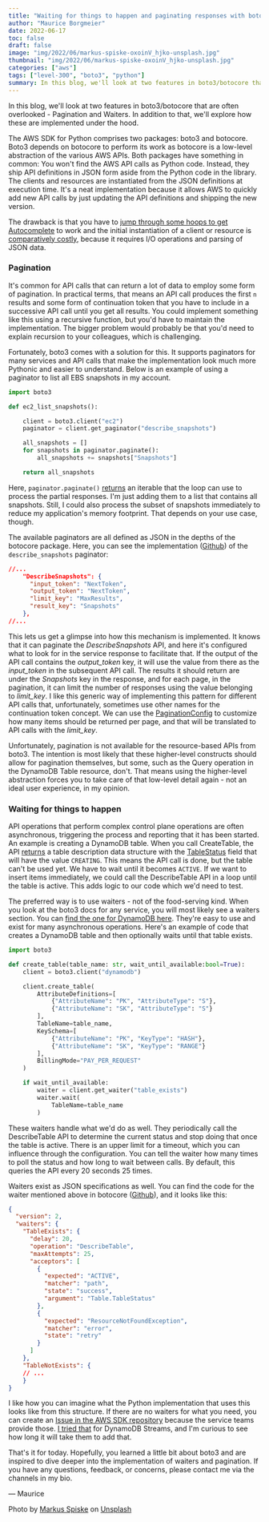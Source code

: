 ```yaml
---
title: "Waiting for things to happen and paginating responses with boto3"
author: "Maurice Borgmeier"
date: 2022-06-17
toc: false
draft: false
image: "img/2022/06/markus-spiske-oxoinV_hjko-unsplash.jpg"
thumbnail: "img/2022/06/markus-spiske-oxoinV_hjko-unsplash.jpg"
categories: ["aws"]
tags: ["level-300", "boto3", "python"]
summary: In this blog, we'll look at two features in boto3/botocore that are often overlooked - Pagination and Waiters. In addition to that, we'll explore how these are implemented under the hood.
---
```


In this blog, we'll look at two features in boto3/botocore that are often overlooked - Pagination and Waiters. In addition to that, we'll explore how these are implemented under the hood.

The AWS SDK for Python comprises two packages: boto3 and botocore. Boto3 depends on botocore to perform its work as botocore is a low-level abstraction of the various AWS APIs. Both packages have something in common: You won't find the AWS API calls as Python code. Instead, they ship API definitions in JSON form aside from the Python code in the library. The clients and resources are instantiated from the JSON definitions at execution time. It's a neat implementation because it allows AWS to quickly add new API calls by just updating the API definitions and shipping the new version.

The drawback is that you have to [jump through some hoops to get Autocomplete](https://dev.to/aws-builders/enable-autocomplete-for-boto3-in-vscode-3jb4) to work and the initial instantiation of a client or resource is [comparatively costly](https://aws-blog.de/2021/02/how-boto3-impacts-the-cold-start-times-of-your-lambda-functions.html), because it requires I/O operations and parsing of JSON data.

### Pagination

It's common for API calls that can return a lot of data to employ some form of pagination. In practical terms, that means an API call produces the first `n` results and some form of continuation token that you have to include in a successive API call until you get all results. You could implement something like this using a recursive function, but you'd have to maintain the implementation. The bigger problem would probably be that you'd need to explain recursion to your colleagues, which is challenging.

Fortunately, boto3 comes with a solution for this. It supports paginators for many services and API calls that make the implementation look much more Pythonic and easier to understand. Below is an example of using a paginator to list all EBS snapshots in my account.

```python
import boto3

def ec2_list_snapshots():

    client = boto3.client("ec2")
    paginator = client.get_paginator("describe_snapshots")

    all_snapshots = []
    for snapshots in paginator.paginate():
        all_snapshots += snapshots["Snapshots"]

    return all_snapshots
```

Here, `paginator.paginate()` [returns](https://boto3.amazonaws.com/v1/documentation/api/latest/guide/paginators.html) an iterable that the loop can use to process the partial responses. I'm just adding them to a list that contains all snapshots. Still, I could also process the subset of snapshots immediately to reduce my application's memory footprint. That depends on your use case, though.

The available paginators are all defined as JSON in the depths of the botocore package. Here, you can see the implementation ([Github](https://github.com/boto/botocore/blob/develop/botocore/data/ec2/2016-11-15/paginators-1.json)) of the `describe_snapshots` paginator:

```json
//...
    "DescribeSnapshots": {
      "input_token": "NextToken",
      "output_token": "NextToken",
      "limit_key": "MaxResults",
      "result_key": "Snapshots"
    },
//...
```

This lets us get a glimpse into how this mechanism is implemented. It knows that it can paginate the *DescribeSnapshots* API, and here it's configured what to look for in the service response to facilitate that. If the output of the API call contains the *output_token* key, it will use the value from there as the *input_token* in the subsequent API call. The results it should return are under the *Snapshots* key in the response, and for each page, in the pagination, it can limit the number of responses using the value belonging to *limit_key*. I like this generic way of implementing this pattern for different API calls that, unfortunately, sometimes use other names for the continuation token concept. We can use the [PaginationConfig](https://boto3.amazonaws.com/v1/documentation/api/latest/reference/services/ec2.html#EC2.Paginator.DescribeSnapshots) to customize how many items should be returned per page, and that will be translated to API calls with the *limit_key*.

Unfortunately, pagination is not available for the resource-based APIs from boto3. The intention is most likely that these higher-level constructs should allow for pagination themselves, but some, such as the Query operation in the DynamoDB Table resource, don't. That means using the higher-level abstraction forces you to take care of that low-level detail again - not an ideal user experience, in my opinion.

### Waiting for things to happen

API operations that perform complex control plane operations are often asynchronous, triggering the process and reporting that it has been started. An example is creating a DynamoDB table. When you call CreateTable, the API [returns](https://docs.aws.amazon.com/amazondynamodb/latest/APIReference/API_CreateTable.html#API_CreateTable_ResponseElements) a table description data structure with the [TableStatus](https://docs.aws.amazon.com/amazondynamodb/latest/APIReference/API_TableDescription.html) field that will have the value `CREATING`. This means the API call is done, but the table can't be used yet. We have to wait until it becomes `ACTIVE`. If we want to insert items immediately, we could call the DescribeTable API in a loop until the table is active. This adds logic to our code which we'd need to test. 

The preferred way is to use waiters - not of the food-serving kind. When you look at the boto3 docs for any service, you will most likely see a waiters section. You can [find the one for DynamoDB here](https://boto3.amazonaws.com/v1/documentation/api/latest/reference/services/dynamodb.html#waiters). They're easy to use and exist for many asynchronous operations. Here's an example of code that creates a DynamoDB table and then optionally waits until that table exists.

```python
import boto3

def create_table(table_name: str, wait_until_available:bool=True):
    client = boto3.client("dynamodb")

    client.create_table(
        AttributeDefinitions=[
            {"AttributeName": "PK", "AttributeType": "S"},
            {"AttributeName": "SK", "AttributeType": "S"}
        ],
        TableName=table_name,
        KeySchema=[
            {"AttributeName": "PK", "KeyType": "HASH"},
            {"AttributeName": "SK", "KeyType": "RANGE"}
        ],
        BillingMode="PAY_PER_REQUEST"
    )

    if wait_until_available:
        waiter = client.get_waiter("table_exists")
        waiter.wait(
            TableName=table_name
        )
```

These waiters handle what we'd do as well. They periodically call the DescribeTable API to determine the current status and stop doing that once the table is active. There is an upper limit for a timeout, which you can influence through the configuration. You can tell the waiter how many times to poll the status and how long to wait between calls. By default, this queries the API every 20 seconds 25 times.

Waiters exist as JSON specifications as well. You can find the code for the waiter mentioned above in botocore ([Github](https://github.com/boto/botocore/blob/develop/botocore/data/dynamodb/2012-08-10/waiters-2.json)), and it looks like this:

```json
{
  "version": 2,
  "waiters": {
    "TableExists": {
      "delay": 20,
      "operation": "DescribeTable",
      "maxAttempts": 25,
      "acceptors": [
        {
          "expected": "ACTIVE",
          "matcher": "path",
          "state": "success",
          "argument": "Table.TableStatus"
        },
        {
          "expected": "ResourceNotFoundException",
          "matcher": "error",
          "state": "retry"
        }
      ]
    },
    "TableNotExists": {
    // ...
    }
}
```

I like how you can imagine what the Python implementation that uses this looks like from this structure. If there are no waiters for what you need, you can create an [Issue in the AWS SDK repository](https://github.com/aws/aws-sdk/issues) because the service teams provide those. [I tried that](https://github.com/aws/aws-sdk/issues/273) for DynamoDB Streams, and I'm curious to see how long it will take them to add that.

That's it for today. Hopefully, you learned a little bit about boto3 and are inspired to dive deeper into the implementation of waiters and pagination. If you have any questions, feedback, or concerns, please contact me via the channels in my bio.

&mdash; Maurice

Photo by [Markus Spiske](https://unsplash.com/@markusspiske) on [Unsplash](https://unsplash.com/s/photos/hood-car)